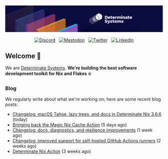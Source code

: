 <p align="center">
  <a href="https://determinate.systems" target="_blank"><img src="https://raw.githubusercontent.com/determinatesystems/.github/main/.github/banner.jpg"></a>
</p>
<p align="center">
  &nbsp;<a href="https://determinate.systems/discord" target="_blank"><img alt="Discord" src="https://img.shields.io/discord/1116012109709463613?style=for-the-badge&logo=discord&logoColor=%23ffffff&label=Discord&labelColor=%234253e8&color=%23e4e2e2"></a>&nbsp;
  &nbsp;<a href="https://hachyderm.io/@determinatesystems" target="_blank"><img alt="Mastodon" src="https://img.shields.io/badge/Mastodon-6468fa?style=for-the-badge&logo=mastodon&logoColor=%23ffffff"></a>&nbsp;
  &nbsp;<a href="https://twitter.com/DeterminateSys" target="_blank"><img alt="Twitter" src="https://img.shields.io/badge/Twitter-303030?style=for-the-badge&logo=x&logoColor=%23ffffff"></a>&nbsp;
  &nbsp;<a href="https://www.linkedin.com/company/determinate-systems" target="_blank"><img alt="LinkedIn" src="https://img.shields.io/badge/LinkedIn-1667be?style=for-the-badge&logo=linkedin&logoColor=%23ffffff"></a>&nbsp;
</p>

## Welcome 👋

We are [Determinate Systems](https://determinate.systems).
**We're building the best software development toolkit for Nix and Flakes** ❄️

### Blog 

We regularly write about what we're working on; here are some recent blog posts:


- [Changelog: macOS Tahoe, lazy trees, and docs in Determinate Nix 3.6.6](https://determinate.systems/posts/changelog-determinate-nix-366/) (today)
- [Bringing back the Magic Nix Cache Action](https://determinate.systems/posts/bringing-back-magic-nix-cache-action/) (5 days ago)
- [Changelog: docs, diagnostics, and resilience improvements](https://determinate.systems/posts/changelog-determinate-nix-362/) (1 week ago)
- [Changelog: improved support for self-hosted GitHub Actions runners](https://determinate.systems/posts/changelog-improved-self-hosted-determinate-nix-action/) (2 weeks ago)
- [Determinate Nix Action](https://determinate.systems/posts/determinate-nix-action/) (3 weeks ago)
